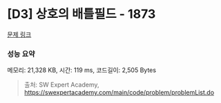 # [D3] 상호의 배틀필드 - 1873 

[문제 링크](https://swexpertacademy.com/main/code/problem/problemDetail.do?contestProbId=AV5LyE7KD2ADFAXc) 

### 성능 요약

메모리: 21,328 KB, 시간: 119 ms, 코드길이: 2,505 Bytes



> 출처: SW Expert Academy, https://swexpertacademy.com/main/code/problem/problemList.do